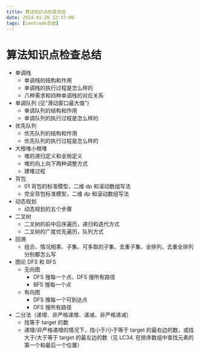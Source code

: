 ```yaml
---
title: 算法知识点检查总结
date: 2024-01-28 22:37:00
tags: [Leetcode总结]
---
```


# 算法知识点检查总结

- 单调栈
  - 单调栈的结构和作用
  - 单调栈的执行过程是怎么样的
  - 八种需求和四种单调栈的对应关系
- 单调队列 (见"滑动窗口最大值")
  - 单调队列的结构和作用
  - 单调队列的执行过程是怎么样的
- 优先队列
  - 优先队列的结构和作用
  - 优先队列的执行过程是怎么样的
- 大根堆小根堆
  - 堆的递归定义和全局定义
  - 堆的向上向下两种调整方式
  - 建堆过程
- 背包
  - 01 背包的标准模型，二维 dp 和滚动数组写法
  - 完全背包标准模型，二维 dp 和滚动数组写法
- 动态规划
  - 动态规划的五个步骤
- 二叉树
  - 二叉树的前中后序遍历，递归和迭代方式
  - 二叉树的广度优先遍历，队列方式
- 回溯
  - 组合、情况相乘、子集、可多取的子集、去重子集、全排列、去重全排列分别都怎么写
- 图论 DFS 和 BFS
  - 无向图
    - DFS 搜每一个点、DFS 搜所有路径
    - BFS 搜每一个点
  - 有向图
    - DFS 搜每一个可到达点
    - DFS 搜所有路径
- 二分法（递增、非严格递增、递减、非严格递减）
  - 找等于 target 的数
  - 递增/非严格递增的情况下，找小于/小于等于 target 的最右边的数，或找大于/大于等于 target 的最左边的数（见 LC34. 在排序数组中查找元素的第一个和最后一个位置）
